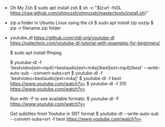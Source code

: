 * Oh My Zsh
   $ sudo apt install zsh
   $ sh -c "$(curl -fsSL https://raw.github.com/ohmyzsh/ohmyzsh/master/tools/install.sh)"


* zip a folder in Ubuntu Linux using the cli
    $ sudo apt install zip unzip 
    $ zip -r filename.zip folder


* youtube_dl
   https://github.com/ytdl-org/youtube-dl
   https://ostechnix.com/youtube-dl-tutorial-with-examples-for-beginners/

    $ sudo apt install ffmpeg

    $ youtube-dl -f 'bestvideo[ext=mp4]+bestaudio[ext=m4a]/best[ext=mp4]/best' --write-auto-sub --convert-subs=srt
    $ youtube-dl -f 'bestvideo+bestaudio[ext=m4a]'
    $ youtube-dl -f best https://www.youtube.com/watch?v=
    $ youtube-dl -f 315 https://www.youtube.com/watch?v=

   Run with -F to see available formats: 
    $ youtube-dl -F https://www.youtube.com/watch?v=

   Get subtitles from Youtube in SRT format
    $ youtube-dl --write-auto-sub --convert-subs=srt -f best https://www.youtube.com/watch?v=




